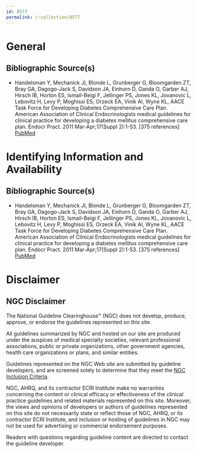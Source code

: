 ```yaml
---
id: 8577
permalink: /:collection/8577
---
```


# General

## Bibliographic Source(s)

- Handelsman Y, Mechanick JI, Blonde L, Grunberger G, Bloomgarden ZT, Bray GA, Dagogo-Jack S, Davidson JA, Einhorn D, Ganda O, Garber AJ, Hirsch IB, Horton ES, Ismail-Beigi F, Jellinger PS, Jones KL, Jovanovic L, Lebovitz H, Levy P, Moghissi ES, Orzeck EA, Vinik AI, Wyne KL, AACE Task Force for Developing Diabetes Comprehensive Care Plan. American Association of Clinical Endocrinologists medical guidelines for clinical practice for developing a diabetes mellitus comprehensive care plan. Endocr Pract. 2011 Mar-Apr;17(Suppl 2):1-53. [375 references] [ PubMed ](http://www.ncbi.nlm.nih.gov/entrez/query.fcgi?cmd=Retrieve&db=pubmed&dopt=Abstract&list_uids=21474420)

# Identifying Information and Availability

## Bibliographic Source(s)

- Handelsman Y, Mechanick JI, Blonde L, Grunberger G, Bloomgarden ZT, Bray GA, Dagogo-Jack S, Davidson JA, Einhorn D, Ganda O, Garber AJ, Hirsch IB, Horton ES, Ismail-Beigi F, Jellinger PS, Jones KL, Jovanovic L, Lebovitz H, Levy P, Moghissi ES, Orzeck EA, Vinik AI, Wyne KL, AACE Task Force for Developing Diabetes Comprehensive Care Plan. American Association of Clinical Endocrinologists medical guidelines for clinical practice for developing a diabetes mellitus comprehensive care plan. Endocr Pract. 2011 Mar-Apr;17(Suppl 2):1-53. [375 references] [ PubMed ](http://www.ncbi.nlm.nih.gov/entrez/query.fcgi?cmd=Retrieve&db=pubmed&dopt=Abstract&list_uids=21474420)

# Disclaimer

## NGC Disclaimer

The National Guideline Clearinghouse™ (NGC) does not develop, produce, approve, or endorse the guidelines represented on this site.

All guidelines summarized by NGC and hosted on our site are produced under the auspices of medical specialty societies, relevant professional associations, public or private organizations, other government agencies, health care organizations or plans, and similar entities.

Guidelines represented on the NGC Web site are submitted by guideline developers, and are screened solely to determine that they meet the [NGC Inclusion Criteria](/help-and-about/summaries/inclusion-criteria).

NGC, AHRQ, and its contractor ECRI Institute make no warranties concerning the content or clinical efficacy or effectiveness of the clinical practice guidelines and related materials represented on this site. Moreover, the views and opinions of developers or authors of guidelines represented on this site do not necessarily state or reflect those of NGC, AHRQ, or its contractor ECRI Institute, and inclusion or hosting of guidelines in NGC may not be used for advertising or commercial endorsement purposes.

Readers with questions regarding guideline content are directed to contact the guideline developer.

